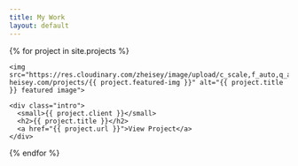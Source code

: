 ```yaml
---
title: My Work
layout: default
---
```


{% for project in site.projects %}

  <section class="project">

    <img src="https://res.cloudinary.com/zheisey/image/upload/c_scale,f_auto,q_auto,w_750/zac-heisey.com/projects/{{ project.featured-img }}" alt="{{ project.title }} featured image">

    <div class="intro">
      <small>{{ project.client }}</small>
      <h2>{{ project.title }}</h2>
      <a href="{{ project.url }}">View Project</a>
    </div>

  </section>

{% endfor %}

<!--

FEATURED PROJECTS
---
- Aqua.org redesign (client)
- FGR Eco Park (concept)
- IDF Fitness App (concept)
- WYPR.org redesign (concept)
- Re-Imagining Baltimore's Inner Harbor (concept)

ORGS I'VE WORKED WITH (logos)
---
- Techies 4 Good
- Ulman Cancer Fund
- Waterfront Alliance
- Rethink Baltimore
- GA Ballet
- Baltimore Green Space

-->
